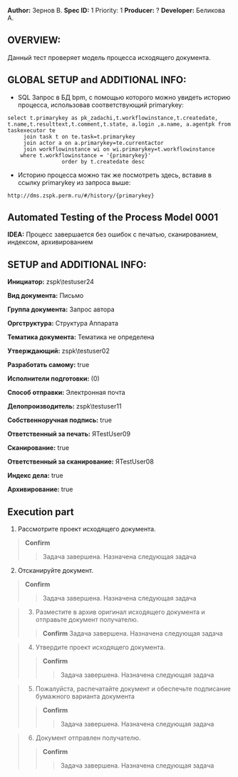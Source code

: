 **Author:** Зернов В. **Spec ID:** 1  Priority: 1 **Producer:** ? **Developer:** Беликова А.

## OVERVIEW:
Данный тест проверяет модель процесса исходящего документа.

## GLOBAL SETUP and ADDITIONAL INFO:

- SQL Запрос в БД bpm, с помощью которого можно увидеть историю процесса, использовав соответствующий primarykey:
```
select t.primarykey as pk_zadachi,t.workflowinstance,t.createdate, t.name,t.resulttext,t.comment,t.state, a.login ,a.name, a.agentpk from taskexecutor te
     join task t on te.task=t.primarykey
     join actor a on a.primarykey=te.currentactor
     join workflowinstance wi on wi.primarykey=t.workflowinstance
	where t.workflowinstance = '{primarykey}'
                 order by t.createdate desc
```
- Историю процесса можно так же посмотреть здесь, вставив в ссылку primarykey из запроса выше:
```
http://dms.zspk.perm.ru/#/history/{primarykey}
```


## Automated Testing of the Process Model 0001
**IDEA:** Процесс завершается без ошибок с печатью, сканированием, индексом, архивированием 
## SETUP and ADDITIONAL INFO:
**Инициатор:** zspk\testuser24

**Вид документа:**	Письмо

**Группа документа:**	Запрос автора

**Оргструктура:**	Структура Аппарата

**Тематика документа:**	Тематика не определена

**Утверждающий:**	zspk\testuser02

**Разработать самому:**	true

**Исполнители подготовки:** 	(0)

**Способ отправки:**	Электронная почта

**Делопроизводитель:**	zspk\testuser11

**Собственноручная подпись:**	true

**Ответственный за печать:**	ЯTestUser09

**Сканирование:**	true

**Ответственный за сканирование:**	ЯTestUser08

**Индекс дела:**	true

**Архивирование:**	true
## Execution part

1. Рассмотрите проект исходящего документа. 
>**Confirm** 
>>Задача завершена. Назначена следующая задача

2. Отсканируйте документ. 
>**Confirm** 
>>Задача завершена. Назначена следующая задача

>3. Разместите в архив оригинал исходящего документа и отправьте документ получателю. 
>>**Confirm** 
>>Задача завершена. Назначена следующая задача

>4. Утвердите проект исходящего документа. 
>>**Confirm** 
>>>Задача завершена. Назначена следующая задача

>5. Пожалуйста, распечатайте документ и обеспечьте подписание бумажного варианта документа 
>>**Confirm** 
>>>Задача завершена. Назначена следующая задача

>6. Документ отправлен получателю. 
>>**Confirm** 
>>>Задача завершена. Назначена следующая задача






























